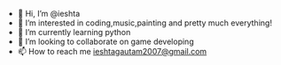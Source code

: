 - 👋 Hi, I’m @ieshta
- 👀 I’m interested in coding,music,painting and pretty much everything!
- 🌱 I’m currently learning python
- 💞️ I’m looking to collaborate on game developing
- 📫 How to reach me ieshtagautam2007@gmail.com

<!---
ieshta/ieshta is a ✨ special ✨ repository because its `README.md` (this file) appears on your GitHub profile.
You can click the Preview link to take a look at your changes.
--->
